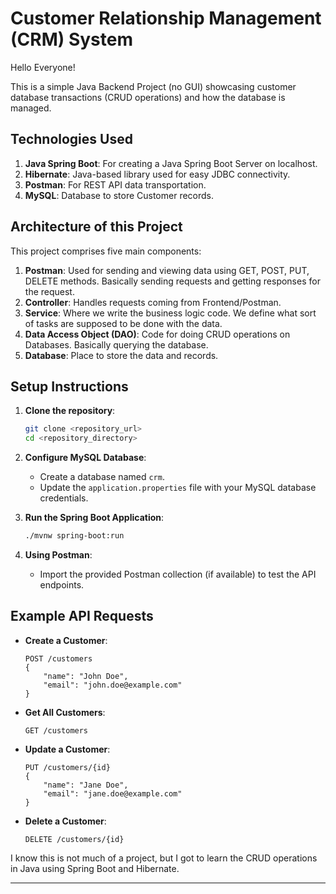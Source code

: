 # Customer Relationship Management (CRM) System

Hello Everyone!

This is a simple Java Backend Project (no GUI) showcasing customer database transactions (CRUD operations) and how the database is managed.

## Technologies Used

1. **Java Spring Boot**: For creating a Java Spring Boot Server on localhost.
2. **Hibernate**: Java-based library used for easy JDBC connectivity.
3. **Postman**: For REST API data transportation.
4. **MySQL**: Database to store Customer records.

## Architecture of this Project

This project comprises five main components:

1. **Postman**: Used for sending and viewing data using GET, POST, PUT, DELETE methods. Basically sending requests and getting responses for the request.
2. **Controller**: Handles requests coming from Frontend/Postman.
3. **Service**: Where we write the business logic code. We define what sort of tasks are supposed to be done with the data.
4. **Data Access Object (DAO)**: Code for doing CRUD operations on Databases. Basically querying the database.
5. **Database**: Place to store the data and records.

## Setup Instructions

1. **Clone the repository**:
    ```sh
    git clone <repository_url>
    cd <repository_directory>
    ```

2. **Configure MySQL Database**:
    - Create a database named `crm`.
    - Update the `application.properties` file with your MySQL database credentials.

3. **Run the Spring Boot Application**:
    ```sh
    ./mvnw spring-boot:run
    ```

4. **Using Postman**:
    - Import the provided Postman collection (if available) to test the API endpoints.

## Example API Requests

- **Create a Customer**:
    ```
    POST /customers
    {
        "name": "John Doe",
        "email": "john.doe@example.com"
    }
    ```

- **Get All Customers**:
    ```
    GET /customers
    ```

- **Update a Customer**:
    ```
    PUT /customers/{id}
    {
        "name": "Jane Doe",
        "email": "jane.doe@example.com"
    }
    ```

- **Delete a Customer**:
    ```
    DELETE /customers/{id}
    ```

I know this is not much of a project, but I got to learn the CRUD operations in Java using Spring Boot and Hibernate.

---

